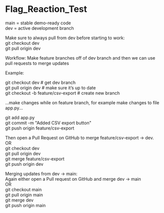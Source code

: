 # Flag_Reaction_Test

main = stable demo-ready code  
dev = active development branch  

Make sure to always pull from dev before starting to work:  
git checkout dev  
git pull origin dev  

Workflow: Make feature branches off of dev branch and then we can use pull requests to merge updates  

Example:  

git checkout dev        # get dev branch  
git pull origin dev     # make sure it’s up to date  
git checkout -b feature/csv-export   # create new branch  

...make changes while on feature branch, for example make changes to file app.py...  

git add app.py  
git commit -m "Added CSV export button"  
git push origin feature/csv-export  

Then open a Pull Request on GitHub to merge feature/csv-export → dev.  
OR  
git checkout dev  
git pull origin dev  
git merge feature/csv-export  
git push origin dev  


Merging updates from dev → main:  
Again either open a Pull request on GitHub and merge dev → main  
OR  
git checkout main  
git pull origin main  
git merge dev  
git push origin main  


